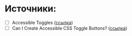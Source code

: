 # Источники:
- [ ] Accessible Toggles ([ссылка](https://css-irl.info/accessible-toggles/))
- [ ] Can I Create Accessible CSS Toggle Buttons? ([ссылка](https://youtu.be/N8BZvfRD_eU))